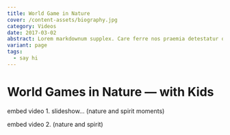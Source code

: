 ```yaml
---
title: World Game in Nature
cover: /content-assets/biography.jpg
category: Videos
date: 2017-03-02
abstract: Lorem markdownum supplex. Care ferre nos praemia detestatur oderit vitatumque, tardius pello ostentare; dixit.
variant: page
tags:
  - say hi
---
```


# World Games in Nature — with Kids

embed video 1. slideshow… (nature and spirit moments)

embed video 2. (nature and spirit)
